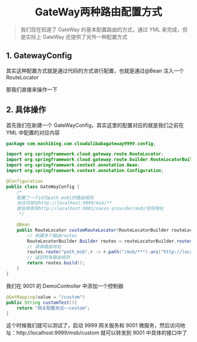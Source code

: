 <h1 align = "center">GateWay两种路由配置方式</h1>

> 我们现在知道了 GateWay 的基本配置路由的方式，通过 YML 来完成，但是实际上 GateWay 还提供了另外一种配置方式

## 1. GatewayConfig

其实这种配置方式就是通过代码的方式进行配置，也就是通过@Bean 注入一个 RouteLocator

那我们直接来操作一下

## 2. 具体操作

首先我们在新建一个 GateWayConfig，其实这里的配置对应的就是我们之前在 YML 中配置的对应内容

```java
package com.mashibing.com.cloudalibabagateway9999.config;

import org.springframework.cloud.gateway.route.RouteLocator;
import org.springframework.cloud.gateway.route.builder.RouteLocatorBuilder;
import org.springframework.context.annotation.Bean;
import org.springframework.context.annotation.Configuration;

@Configuration
public class GateWayConfig {
    /*
    配置了一个id为path_msb1的路由规则
    当访问地址http://localhost:9999/msb/**
    就会转发到http://localhost:9001/nacos-provider/msb/任何地址
     */

    @Bean
    public RouteLocator customRouteLocator(RouteLocatorBuilder routeLocatorBuilder){
        // 构建多个路由routes
        RouteLocatorBuilder.Builder routes = routeLocatorBuilder.routes();
        // 具体路由地址
        routes.route("path_msb",r -> r.path("/msb/**").uri("http://localhost:9001/nacos-provider")).build();
        // 返回所有路由规则
        return routes.build();
    }
}
```

我们在 9001 的 DemoController 中添加一个控制器

```java
@GetMapping(value = "/custom")
public String customTest(){
    return "网关配置测试~~costom";
}
```

这个时候我们就可以测试了，启动 9999 网关服务和 9001 微服务，然后访问地址：http://localhost:9999/msb/custom 就可以转发到 9001 中具体的接口中了
